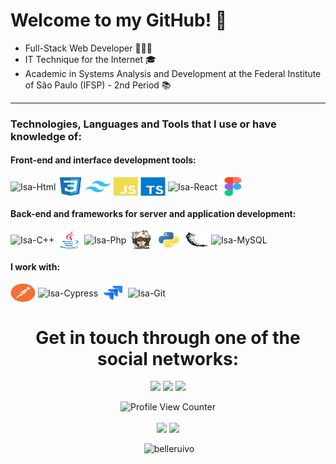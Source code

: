 <h1>Welcome to my GitHub! 🫡</h1>

- Full-Stack Web Developer 👩🏻‍💻
- IT Technique for the Internet 🎓
- Academic in Systems Analysis and Development at the Federal Institute of São Paulo (IFSP) - 2nd Period 📚

***************

<div style="display: inline_block">

<h3 align="left">Technologies, Languages ​​and Tools that I use or have knowledge of:</h3>
<p align="left">
   <h4 align="left">Front-end and interface development tools:</h3>
   <img align="center" alt="Isa-Html" height="30" width="40" src="https://cdn.jsdelivr.net/gh/devicons/devicon/icons/html5/html5-original.svg">
   <img align="center" alt="Isa-CSS" height="30" width="40" src="https://raw.githubusercontent.com/devicons/devicon/master/icons/css3/css3-original.svg">
   <img align="center" alt="Isa-TailwindCSS" height="30" width="40" src="https://raw.githubusercontent.com/devicons/devicon/master/icons/tailwindcss/tailwindcss-original.svg">
   <img align="center" alt="Isa-Js" height="30" width="40" src="https://raw.githubusercontent.com/devicons/devicon/master/icons/javascript/javascript-plain.svg">
   <img align="center" alt="Isa-TypeScript" height="30" width="40" src="https://raw.githubusercontent.com/devicons/devicon/master/icons/typescript/typescript-original.svg">
   <img align="center" alt="Isa-React" height="30" width="40" src="https://cdn.jsdelivr.net/gh/devicons/devicon/icons/react/react-original.svg">
   <img align="center" alt="Isa-Figma" height="30" width="40" src="https://raw.githubusercontent.com/devicons/devicon/master/icons/figma/figma-original.svg">

   <h4 align="left">Back-end and frameworks for server and application development:</h3>
   <img align="center" alt="Isa-C++" height="30" width="40" src="https://cdn.jsdelivr.net/gh/devicons/devicon/icons/cplusplus/cplusplus-original.svg">
   <img align="center" alt="Isa-Java" height="30" width="40" src="https://raw.githubusercontent.com/devicons/devicon/master/icons/java/java-original.svg">
   <img align="center" alt="Isa-Php" height="30" width="40" src="https://cdn.jsdelivr.net/gh/devicons/devicon/icons/php/php-original.svg">
   <img align="center" alt="Isa-Composer" height="30" width="40" src="https://raw.githubusercontent.com/devicons/devicon/master/icons/composer/composer-original.svg">
   <img align="center" alt="Isa-Python" height="30" width="40" src="https://raw.githubusercontent.com/devicons/devicon/master/icons/python/python-original.svg">
   <img align="center" alt="Isa-Flask" height="30" width="40" src="https://raw.githubusercontent.com/devicons/devicon/master/icons/flask/flask-original.svg">
   <img align="center" alt="Isa-MySQL" height="30" width="40" src="https://cdn.jsdelivr.net/gh/devicons/devicon/icons/mysql/mysql-original.svg">

   <h4 align="left">I work with:</h3>
   <img align="center" alt="Isa-Postman" height="30" width="40" src="https://raw.githubusercontent.com/devicons/devicon/master/icons/postman/postman-original.svg">
   <img align="center" alt="Isa-Cypress" height="30" width="40" src="https://raw.githubusercontent.com/gilbarbara/logos/master/logos/cypress.svg">
   <img align="center" alt="Isa-Jira" height="30" width="40" src="https://raw.githubusercontent.com/devicons/devicon/master/icons/jira/jira-original.svg">
   <img align="center" alt="Isa-Git" height="30" width="40" src="https://www.vectorlogo.zone/logos/git-scm/git-scm-icon.svg">
</p>
</div>

<h1 align="center">Get in touch through one of the social networks:</h1>
  
<div align="center">

<a href="https://instagram.com/iswwruivo" target="_blank"><img src="https://img.shields.io/badge/-Instagram-%23E4405F?style=for-the-badge&logo=instagram&logoColor=white" target="_blank"></a>
<a href = "mailto:isabelleruivosantos@gmail.com"><img src="https://img.shields.io/badge/-Gmail-%23333?style=for-the-badge&logo=gmail&logoColor=white" target="_blank"></a>
<a href="https://www.linkedin.com/in/isabelle-ruivo-dos-santos-b40806243/" target="_blank"><img src="https://img.shields.io/badge/-LinkedIn-%230077B5?style=for-the-badge&logo=linkedin&logoColor=white" target="_blank"></a> 

<div align="center">
  
  ![Profile View Counter](https://komarev.com/ghpvc/?username=belleruivo&color=f26522&style=plastic)
  
</div>

<div align="center">
  <img height="160em" align="center" src="https://github-readme-stats.vercel.app/api?username=belleruivo&show_icons=true&theme=transparent"> 
  <img height="160em" align="center" src="https://github-readme-stats.vercel.app/api/top-langs/?username=belleruivo&layout=compact&theme=transparent"> 
</div>
<br>
<div align="center">&nbsp;<img src="https://github-readme-streak-stats.herokuapp.com?user=belleruivo&theme=transparent" alt="belleruivo" /></div>
